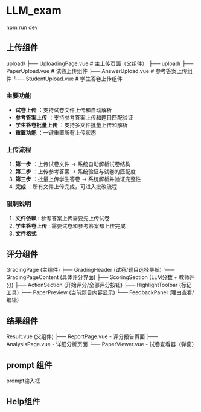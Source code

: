 # LLM_exam

npm run dev

## 上传组件

upload/
├── UploadingPage.vue          # 主上传页面（父组件）
├── upload/
    ├── PaperUpload.vue       # 试卷上传组件
    ├── AnswerUpload.vue      # 参考答案上传组件
    └── StudentUpload.vue     # 学生答卷上传组件

### 主要功能

* **试卷上传** ：支持试卷文件上传和自动解析
* **参考答案上传** ：支持参考答案上传和题目匹配验证
* **学生答卷批量上传** ：支持多文件批量上传和解析
* **重置功能** ：一键重置所有上传状态

### 上传流程

1. **第一步** ：上传试卷文件 → 系统自动解析试卷结构
2. **第二步** ：上传参考答案 → 系统验证与试卷的匹配度
3. **第三步** ：批量上传学生答卷 → 系统解析并验证完整性
4. **完成** ：所有文件上传完成，可进入批改流程

### 限制说明

1. **文件依赖** : 参考答案上传需要先上传试卷
2. **学生答卷上传** : 需要试卷和参考答案都上传完成
3. **文件格式** 

## 评分组件

GradingPage (主组件)
├── GradingHeader (试卷/题目选择导航)
└── GradingPageContent (具体评分界面)
    ├── ScoringSection (LLM分数 + 教师评分)
    ├── ActionSection (开始评分/全部评分按钮)
    ├── HighlightToolbar (标记工具)
    ├── PaperPreview (当前题目内容显示)
    └── FeedbackPanel (理由查看/编辑)

## 结果组件

Result.vue (父组件)
├── ReportPage.vue - 评分报告页面
├── AnalysisPage.vue - 详细分析页面
└── PaperViewer.vue - 试卷查看器（弹窗）

## prompt 组件

prompt输入框

## Help组件
